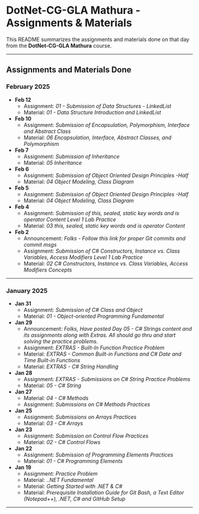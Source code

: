 # DotNet-CG-GLA Mathura - Assignments & Materials

This README summarizes the assignments and materials done on that day from the **DotNet-CG-GLA Mathura** course.

---

## Assignments and Materials Done

### **February 2025**
- **Feb 12**
  - Assignment: *01 - Submission of Data Structures - LinkedList*
  - Material: *01 - Data Structure Introduction and LinkedList*
- **Feb 10**
  - Assignment: *Submission of Encapsulation, Polymorphism, Interface and Abstract Class*
  - Material: *06 Encapsulation, Interface, Abstract Classes, and Polymorphism*
- **Feb 7**
  - Assignment: *Submission of Inheritance*
  - Material: *05 Inheritance*
- **Feb 6**
  - Assignment: *Submission of Object Oriented Design Principles -Half*
  - Material: *04 Object Modeling, Class Diagram*
- **Feb 5**
  - Assignment: *Submission of Object Oriented Design Principles -Half*
  - Material: *04 Object Modeling, Class Diagram*
- **Feb 4**
  - Assignment: *Submission of this, sealed, static key words and is operator Content Level 1 Lab Practice*
  - Material: *03 this, sealed, static key words and is operator Content*
- **Feb 2**
  - Announcement: *Folks - Follow this link for proper Git commits and commit msgs*  
  - Assignment: *Submission of C# Constructors, Instance vs. Class Variables, Access Modifiers Level 1 Lab Practice*
  - Material: *02 C# Constructors, Instance vs. Class Variables, Access Modifiers Concepts*

---

### **January 2025**
- **Jan 31**
  - Assignment: *Submission of C# Class and Object*
  - Material: *01 - Object-oriented Programming Fundamental*
- **Jan 29**
  - Announcement: *Folks, Have posted Day 05 - C# Strings content and its assignments along with Extras. All should go thru and start solving the practice problems.*
  - Assignment: *EXTRAS - Built-In Function Practice Problem*
  - Material: *EXTRAS - Common Built-in Functions and C# Date and Time Built-in Functions*
  - Material: *EXTRAS - C# String Handling*
- **Jan 28**
  - Assignment: *EXTRAS - Submissions on C# String Practice Problems*
  - Material: *05 - C# String*
- **Jan 27**
  - Material: *04 - C# Methods*
  - Assignment: *Submissions on C# Methods Practices*
- **Jan 25**
  - Assignment: *Submissions on Arrays Practices*
  - Material: *03 - C# Arrays*
- **Jan 23**
  - Assignment: *Submission on Control Flow Practices*
  - Material: *02 - C# Control Flows*
- **Jan 22**
  - Assignment: *Submission of Programming Elements Practices*
  - Material: *01 - C# Programming Elements*
- **Jan 19**
  - Assignment: *Practice Problem*
  - Material: *..NET Fundamental*
  - Material: *Getting Started with .NET & C#*
  - Material: *Prerequisite Installation Guide for Git Bash, a Text Editor (Notepad++), .NET, C# and GitHub Setup*

---
